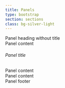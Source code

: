 ```yaml
---
title: Panels
type: bootstrap
section: sections
class: bg-silver-light
---
```


<div class="panel panel-default">
  <div class="panel-heading">Panel heading without title</div>
  <div class="panel-body">
    Panel content
  </div>
</div>

<div class="panel panel-default">
  <div class="panel-heading">
    <h6 class="panel-title">Panel title</h6>
  </div>
  <div class="panel-body">
    Panel content
  </div>
</div>

<div class="panel panel-default">
  <div class="panel-body">
    Panel content
  </div>
  <div class="panel-footer">Panel footer</div>
</div>